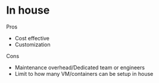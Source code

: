 # In house

Pros

- Cost effective
- Customization

Cons

- Maintenance overhead/Dedicated team or engineers
- Limit to how many VM/containers can be setup in house
